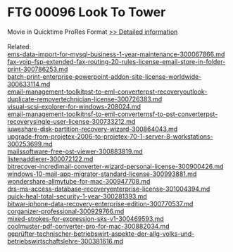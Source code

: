 # FTG 00096 Look To Tower
Movie in Quicktime ProRes Format
[>> Detailed information](https://secure.shareit.com/shareit/product.html?productid=300652148&affiliateid=200057808)<br/><br/>Related:
<br />[ems-data-import-for-mysql-business-1-year-maintenance-300067866.md](https://github.com/downloadplanet/downloadplanet/blob/main/ems-data-import-for-mysql-business-1-year-maintenance-300067866.md)<br />[fax-voip-fsp-extended-fax-routing-20-rules-license-email-store-in-folder-print-300786253.md](https://github.com/downloadplanet/downloadplanet/blob/main/fax-voip-fsp-extended-fax-routing-20-rules-license-email-store-in-folder-print-300786253.md)<br />[batch-print-enterprise-powerpoint-addon-site-license-worldwide-300633114.md](https://github.com/downloadplanet/downloadplanet/blob/main/batch-print-enterprise-powerpoint-addon-site-license-worldwide-300633114.md)<br />[email-management-toolkitpst-to-eml-converterpst-recoveryoutlook-duplicate-removertechnician-license-300726383.md](https://github.com/downloadplanet/downloadplanet/blob/main/email-management-toolkitpst-to-eml-converterpst-recoveryoutlook-duplicate-removertechnician-license-300726383.md)<br />[visual-scsi-explorer-for-windows-208024.md](https://github.com/downloadplanet/downloadplanet/blob/main/visual-scsi-explorer-for-windows-208024.md)<br />[email-management-toolkitnsf-to-eml-converternsf-to-pst-converterpst-recoverysingle-user-license-300733212.md](https://github.com/downloadplanet/downloadplanet/blob/main/email-management-toolkitnsf-to-eml-converternsf-to-pst-converterpst-recoverysingle-user-license-300733212.md)<br />[iuweshare-disk-partition-recovery-wizard-300864043.md](https://github.com/downloadplanet/downloadplanet/blob/main/iuweshare-disk-partition-recovery-wizard-300864043.md)<br />[upgrade-from-projetex-2006-to-projetex-70-1-server-8-workstations-300253699.md](https://github.com/downloadplanet/downloadplanet/blob/main/upgrade-from-projetex-2006-to-projetex-70-1-server-8-workstations-300253699.md)<br />[mailssoftware-free-ost-viewer-300883819.md](https://github.com/downloadplanet/downloadplanet/blob/main/mailssoftware-free-ost-viewer-300883819.md)<br />[listenaddierer-300072122.md](https://github.com/downloadplanet/downloadplanet/blob/main/listenaddierer-300072122.md)<br />[bitrecover-incredimail-converter-wizard-personal-license-300900426.md](https://github.com/downloadplanet/downloadplanet/blob/main/bitrecover-incredimail-converter-wizard-personal-license-300900426.md)<br />[windows-10-mail-app-migrator-standard-license-300993881.md](https://github.com/downloadplanet/downloadplanet/blob/main/windows-10-mail-app-migrator-standard-license-300993881.md)<br />[wondershare-allmytube-for-mac-300947708.md](https://github.com/downloadplanet/downloadplanet/blob/main/wondershare-allmytube-for-mac-300947708.md)<br />[drs-ms-access-database-recoveryenterprise-license-301004394.md](https://github.com/downloadplanet/downloadplanet/blob/main/drs-ms-access-database-recoveryenterprise-license-301004394.md)<br />[quick-heal-total-security-1-year-300281393.md](https://github.com/downloadplanet/downloadplanet/blob/main/quick-heal-total-security-1-year-300281393.md)<br />[bitwar-iphone-data-recovery-enterprise-edition-300770537.md](https://github.com/downloadplanet/downloadplanet/blob/main/bitwar-iphone-data-recovery-enterprise-edition-300770537.md)<br />[corganizer-professional-300929766.md](https://github.com/downloadplanet/downloadplanet/blob/main/corganizer-professional-300929766.md)<br />[mixed-strokes-for-expression-sks-v1-300469593.md](https://github.com/downloadplanet/downloadplanet/blob/main/mixed-strokes-for-expression-sks-v1-300469593.md)<br />[coolmuster-pdf-converter-pro-for-mac-300882034.md](https://github.com/downloadplanet/downloadplanet/blob/main/coolmuster-pdf-converter-pro-for-mac-300882034.md)<br />[geprüfter-technischer-betriebswirt-aspekte-der-allg-volks-und-betriebswirtschaftslehre-300381616.md](https://github.com/downloadplanet/downloadplanet/blob/main/geprüfter-technischer-betriebswirt-aspekte-der-allg-volks-und-betriebswirtschaftslehre-300381616.md)